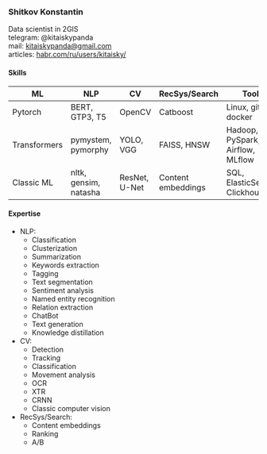 ### Shitkov Konstantin
Data scientist in 2GIS</br>
telegram: @kitaiskypanda</br>
mail: kitaiskypanda@gmail.com</br>
articles: [habr.com/ru/users/kitaisky/](habr.com/ru/users/kitaisky/)</br>
#### Skills
| ML | NLP | CV | RecSys/Search | Tools |
| --- | --- | --- | --- | --- |
| Pytorch | BERT, GTP3, T5 | OpenCV | Catboost |Linux, git, docker|
| Transformers | pymystem, pymorphy | YOLO, VGG | FAISS, HNSW| Hadoop, PySpark, Airflow, MLflow|
| Classic ML | nltk, gensim, natasha | ResNet, U-Net | Content embeddings |SQL, ElasticSearch, Clickhouse |
#### Expertise
* NLP:
  * Classification
  * Clusterization
  * Summarization
  * Keywords extraction
  * Tagging
  * Text segmentation
  * Sentiment analysis
  * Named entity recognition
  * Relation extraction
  * ChatBot
  * Text generation
  * Knowledge distillation
* CV:
  * Detection
  * Tracking
  * Classification
  * Movement analysis
  * OCR
  * XTR
  * CRNN
  * Classic computer vision
* RecSys/Search:
  * Content embeddings
  * Ranking
  * A/B  
